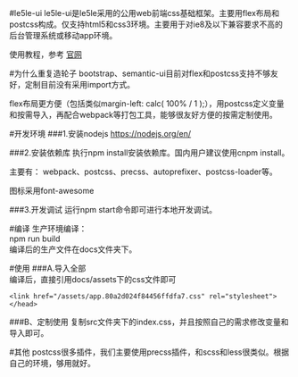 #le5le-ui
le5le-ui是le5le采用的公用web前端css基础框架。主要用flex布局和postcss构成。仅支持html5和css3环境。主要用于对ie8及以下兼容要求不高的后台管理系统或移动app环境。  

使用教程，参考 [官网](https://le5le-com.github.io/le5le-ui/go.html)

#为什么重复造轮子
bootstrap、semantic-ui目前对flex和postcss支持不够友好，定制目前没有采用import方式。
  
flex布局更方便（包括类似margin-left: calc( 100% / 1 );），用postcss定义变量和按需导入，再配合webpack等打包工具，能够很友好方便的按需定制使用。  
  
  
#开发环境
###1.安装nodejs
https://nodejs.org/en/

###2.安装依赖库
执行npm install安装依赖库。国内用户建议使用cnpm install。

主要有：
webpack、postcss、precss、autoprefixer、postcss-loader等。

图标采用font-awesome

###3.开发调试
运行npm start命令即可进行本地开发调试。  


#编译
生产环境编译：    
npm run build  
编译后的生产文件在docs文件夹下。

#使用
###A.导入全部  
编译后，直接引用docs/assets下的css文件即可  
```  
<link href="/assets/app.80a2d024f84456ffdfa7.css" rel="stylesheet"></head>  
```  

###B、定制使用
复制src文件夹下的index.css，并且按照自己的需求修改变量和导入即可。

#其他
postcss很多插件，我们主要使用precss插件，和scss和less很类似。根据自己的环境，够用就好。  




